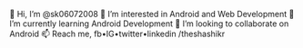 👋 Hi, I’m @sk06072008
👀 I’m interested in Android and Web Development
🌱 I’m currently learning Android Development
💞️ I’m looking to collaborate on Android
📫 Reach me, fb•IG•twitter•linkedin /theshashikr
<!---
TheShashiKr/TheShashiKr is a ✨ special ✨ repository because its `README.md` (this file) appears on your GitHub profile.
You can click the Preview link to take a look at your changes.
--->
